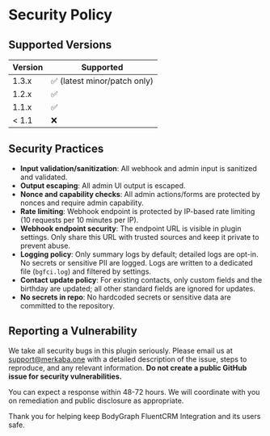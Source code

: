 # Security Policy

## Supported Versions

| Version | Supported          |
| ------- | ------------------ |
| 1.3.x   | :white_check_mark: (latest minor/patch only) |
| 1.2.x   | :white_check_mark: |
| 1.1.x   | :white_check_mark: |
| < 1.1   | :x:                |

## Security Practices
- **Input validation/sanitization**: All webhook and admin input is sanitized and validated.
- **Output escaping**: All admin UI output is escaped.
- **Nonce and capability checks**: All admin actions/forms are protected by nonces and require admin capability.
- **Rate limiting**: Webhook endpoint is protected by IP-based rate limiting (10 requests per 10 minutes per IP).
- **Webhook endpoint security**: The endpoint URL is visible in plugin settings. Only share this URL with trusted sources and keep it private to prevent abuse.
- **Logging policy**: Only summary logs by default; detailed logs are opt-in. No secrets or sensitive PII are logged. Logs are written to a dedicated file (`bgfci.log`) and filtered by settings.
- **Contact update policy**: For existing contacts, only custom fields and the birthday are updated; all other standard fields are ignored for updates.
- **No secrets in repo**: No hardcoded secrets or sensitive data are committed to the repository.

## Reporting a Vulnerability

We take all security bugs in this plugin seriously. Please email us at support@merkaba.one with a detailed description of the issue, steps to reproduce, and any relevant information. **Do not create a public GitHub issue for security vulnerabilities.**

You can expect a response within 48-72 hours. We will coordinate with you on remediation and public disclosure as appropriate.

Thank you for helping keep BodyGraph FluentCRM Integration and its users safe.
